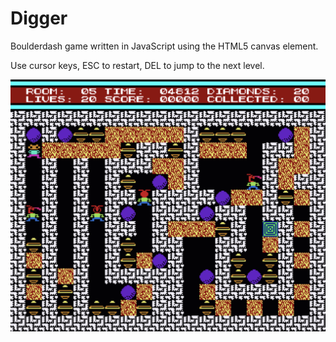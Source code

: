# Digger

Boulderdash game written in JavaScript using the HTML5 canvas element. 

Use cursor keys, ESC to restart, DEL to jump to the next level.

<a href="https://www.lutzroeder.com/web/digger"><img src="media/screenshot.png" alt="Screenshot" align="left" width="640"></a>
